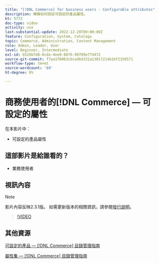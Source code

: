 ```yaml
---
title: "[!DNL Commerce] for business users - Configurable attributes"
description: 瞭解如何設定可設定的產品屬性。
kt: 5772
doc-type: video
activity: use
last-substantial-update: 2022-12-28T00:00:00Z
feature: Configuration, System, Catalogs
topic: Commerce, Administration, Content Management
role: Admin, Leader, User
level: Beginner, Intermediate
exl-id: b528b7d8-0cda-4ee0-88f6-90789e774472
source-git-commit: f7aa1f0063cbcad6d331a13817214b1bf2158571
workflow-type: tm+mt
source-wordcount: '69'
ht-degree: 0%

---
```


# 商務使用者的[!DNL Commerce] — 可設定的屬性

在本影片中：

- 可設定的產品屬性

## 這部影片是給誰看的？

- 業務使用者

## 視訊內容

>[!NOTE]
>
>影片內容反映2.3.1版。 如需更新版本的相關資訊，請參閱[發行說明](https://experienceleague.adobe.com/docs/commerce-operations/release/notes/overview.html)。

>[!VIDEO](https://video.tv.adobe.com/v/35957?quality=12&learn=on)

## 其他資源

[可設定的產品 —  [!DNL Commerce] 目錄管理指南](https://experienceleague.adobe.com/docs/commerce-admin/catalog/products/types/product-create-configurable.html)

[屬性集 —  [!DNL Commerce] 目錄管理指南](https://experienceleague.adobe.com/docs/commerce-admin/catalog/product-attributes/create/attribute-sets.html)
